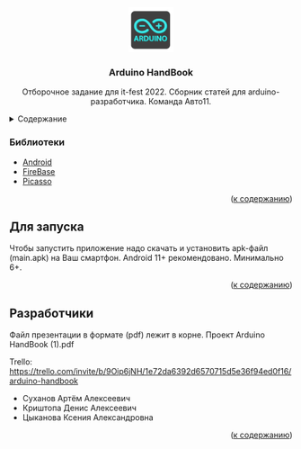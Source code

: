 <div id="top"></div>



<!-- PROJECT LOGO -->
<br />
<div align="center">
  <a href="https://github.com/github_username/repo_name">
    <img src="images/logo.png" alt="Logo" width="80" height="80">
  </a>

<h3 align="center">Arduino HandBook</h3>

  <p align="center">
    Отборочное задание для it-fest 2022. Сборник статей для arduino-разработчика. Команда Авто11.
  </p>
</div>



<!-- TABLE OF CONTENTS -->
<details>
  <summary>Содержание</summary>
  <ol>
    <li><a href="#Библиотеки">Библиотеки</a></li>
    <li><a href="#Для запуска">Для запуска</a></li>
    <li><a href="#Разработчики">Разработчики</a></li>
  </ol>
</details>

### Библиотеки

* [Android](https://developer.android.com/docs)
* [FireBase](https://firebase.google.com/docs/libraries)
* [Picasso](https://square.github.io/picasso/)

<p align="right">(<a href="#top">к содержанию</a>)</p>



<!-- GETTING STARTED -->

## Для запуска

Чтобы запустить приложение надо скачать и установить apk-файл (main.apk) на Ваш смартфон. Android 11+ рекомендовано. Минимально 6+.

<p align="right">(<a href="#top">к содержанию</a>)</p>

<!-- CONTACT -->

## Разработчики

Файл презентации в формате (pdf) лежит в корне.
Проект Arduino HandBook (1).pdf

Trello: https://trello.com/invite/b/9Oip6jNH/1e72da6392d6570715d5e36f94ed0f16/arduino-handbook

* Суханов Артём Алексеевич
* Криштопа Денис Алексеевич
* Цыканова Ксения Александровна

<p align="right">(<a href="#top">к содержанию</a>)</p>

